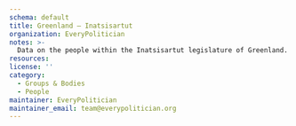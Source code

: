 ```yaml
---
schema: default
title: Greenland — Inatsisartut
organization: EveryPolitician
notes: >-
  Data on the people within the Inatsisartut legislature of Greenland.
resources:
license: ''
category:
  - Groups & Bodies
  - People
maintainer: EveryPolitician
maintainer_email: team@everypolitician.org
---
```

